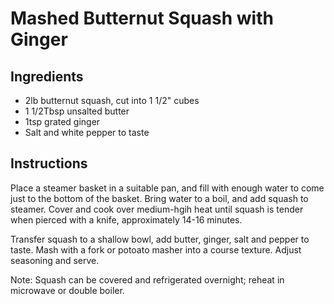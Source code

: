 # Mashed Butternut Squash with Ginger

## Ingredients

* 2lb butternut squash, cut into 1 1/2" cubes
* 1 1/2Tbsp unsalted butter
* 1tsp grated ginger
* Salt and white pepper to taste

## Instructions

Place a steamer basket in a suitable pan, and fill with enough water to come just to the bottom of the basket.
Bring water to a boil, and add squash to steamer. Cover and cook over medium-hgih heat until squash is tender when
pierced with a knife, approximately 14-16 minutes.

Transfer squash to a shallow bowl, add butter, ginger, salt and pepper to taste. Mash with a fork or potoato masher
into a course texture. Adjust seasoning and serve. 

Note: Squash can be covered and refrigerated overnight; reheat in microwave or double boiler.
